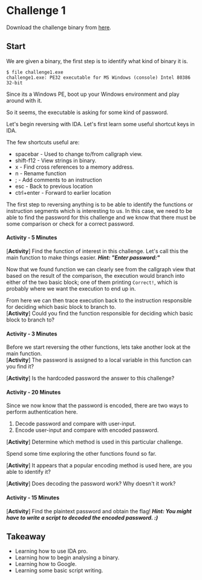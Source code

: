 # Challenge 1

Download the challenge binary from [here](challenge1.exe).

## Start


We are given a binary, the first step is to identify what kind of binary it is.

```
$ file challenge1.exe
challenge1.exe: PE32 executable for MS Windows (console) Intel 80386 32-bit
```

Since its a Windows PE, boot up your Windows environment and play around with it.

So it seems, the executable is asking for some kind of password.

Let's begin reversing with IDA. Let's first learn some useful shortcut keys in IDA.

The few shortcuts useful are:

- spacebar - Used to change to/from callgraph view.  
- shift-f12 - View strings in binary.  
- x - Find cross references to a memory address.  
- n - Rename function  
- ; - Add comments to an instruction
- esc - Back to previous location
- ctrl+enter - Forward to earlier location

The first step to reversing anything is to be able to identify the functions or instruction segments which is interesting to us. In this case, we need to be able to find the password for this challenge and we know that there must be some comparison or check for a correct password.

#### Activity - 5 Minutes
[**Activity**] Find the function of interest in this challenge. Let's call this the main function to make things easier.
***Hint: "Enter password:"***

Now that we found function we can clearly see from the callgraph view that based on the result of the comparison, the execution would branch into either of the two basic block; one of them printing `Correct!`, which is probably where we want the execution to end up in.

From here we can then trace execution back to the instruction responsible for deciding which basic block to branch to.  
[**Activity**] Could you find the function responsible for deciding which basic block to branch to?

#### Activity - 3 Minutes
Before we start reversing the other functions, lets take another look at the main function.  
[**Activity**] The password is assigned to a local variable in this function can you find it?

[**Activity**] Is the hardcoded password the answer to this challenge?

#### Activity - 20 Minutes
Since we now know that the password is encoded, there are two ways to perform authentication here.

1. Decode password and compare with user-input.
2. Encode user-input and compare with encoded password.

[**Activity**] Determine which method is used in this particular challenge.

Spend some time exploring the other functions found so far.

[**Activity**] It appears that a popular encoding method is used here, are you able to identify it?

[**Activity**] Does decoding the password work? Why doesn't it work?

#### Activity - 15 Minutes

[**Activity**] Find the plaintext password and obtain the flag!
***Hint: You might have to write a script to decoded the encoded password. :)***
 

## Takeaway
- Learning how to use IDA pro.
- Learning how to begin analysing a binary.
- Learning how to Google.
- Learning some basic script writing.


